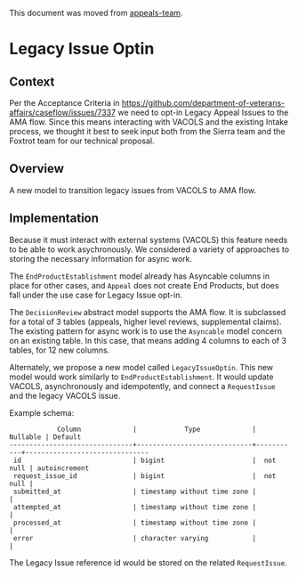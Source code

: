 This document was moved from [appeals-team](https://github.com/department-of-veterans-affairs/appeals-team/blob/main/Project%20Folders/Caseflow%20Projects/Intake/Tech%20Specs/legacy-issue-establishment.md).

# Legacy Issue Optin

## Context

Per the Acceptance Criteria in https://github.com/department-of-veterans-affairs/caseflow/issues/7337
we need to opt-in Legacy Appeal Issues to the AMA flow. Since this means interacting with VACOLS
and the existing Intake process, we thought it best to seek input both from the Sierra team and the Foxtrot
team for our technical proposal.

## Overview

A new model to transition legacy issues from VACOLS to AMA flow.

## Implementation

Because it must interact with external systems (VACOLS) this feature needs to be able to work asychronously.
We considered a variety of approaches to storing the necessary information for async work.

The `EndProductEstablishment` model already has Asyncable columns in place for other cases, and `Appeal` does
not create End Products, but does fall under the use case for Legacy Issue opt-in.

The `DecisionReview` abstract model supports the AMA flow. It is subclassed for a total of 3 tables
(appeals, higher level reviews, supplemental claims). The existing pattern for async work is to use
the `Asyncable` model concern on an existing table.
In this case, that means adding 4 columns to each of 3 tables, for 12 new columns.

Alternately, we propose a new model called `LegacyIssueOptin`. This new model
would work similarly to `EndProductEstablishment`. It would update VACOLS, asynchronously and idempotently,
and connect a `RequestIssue` and the legacy VACOLS issue.

Example schema:

```
            Column             |            Type             |  Nullable | Default
-------------------------------+-----------------------------+-----------+-------------------------------
 id                            | bigint                      |  not null | autoincrement
 request_issue_id              | bigint                      |  not null |
 submitted_at                  | timestamp without time zone |           |
 attempted_at                  | timestamp without time zone |           |
 processed_at                  | timestamp without time zone |           |
 error                         | character varying           |           |
```

The Legacy Issue reference id would be stored on the related `RequestIssue`.

